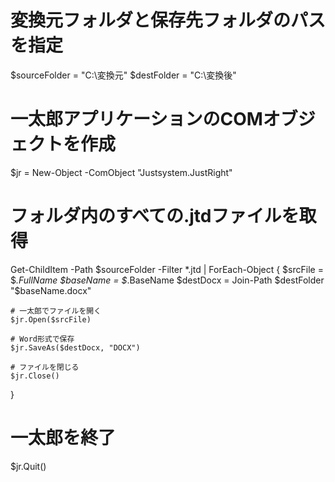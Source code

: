 # 変換元フォルダと保存先フォルダのパスを指定
$sourceFolder = "C:\変換元"
$destFolder = "C:\変換後"

# 一太郎アプリケーションのCOMオブジェクトを作成
$jr = New-Object -ComObject "Justsystem.JustRight"

# フォルダ内のすべての.jtdファイルを取得
Get-ChildItem -Path $sourceFolder -Filter *.jtd | ForEach-Object {
    $srcFile = $_.FullName
    $baseName = $_.BaseName
    $destDocx = Join-Path $destFolder "$baseName.docx"

    # 一太郎でファイルを開く
    $jr.Open($srcFile)

    # Word形式で保存
    $jr.SaveAs($destDocx, "DOCX")

    # ファイルを閉じる
    $jr.Close()
}

# 一太郎を終了
$jr.Quit()
